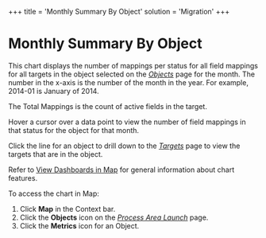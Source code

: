 +++
title = 'Monthly Summary By Object'
solution = 'Migration'
+++

# Monthly Summary By Object

This chart displays the number of mappings per status for all field
mappings for all targets in the object selected on the
<span style="font-style: italic;">[Objects](../Page_Desc/Objects_map)</span>
page for the month. The number in the x-axis is the number of the month
in the year. For example, 2014-01 is January of 2014.

The Total Mappings is the count of active fields in the target.

Hover a cursor over a data point to view the number of field mappings in
that status for the object for that month.

Click the line for an object to drill down to the
*[Targets](../Page_Desc/Targets_H_Map)* page to view the
targets that are in the object. 

Refer to [View Dashboards in Map](View_Dashboards_in_Map) for
general information about chart features.

To access the chart in Map:

1.  Click <span style="font-weight: bold;">Map</span> in the Context
    bar.
2.  Click the <span style="font-weight: bold;">Objects</span> icon on
    the *[Process Area
    Launch](../Page_Desc/Process_Area_Launch_map)* page.
3.  Click the <span style="font-weight: bold;">Metrics</span> icon for
    an Object.

